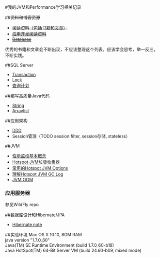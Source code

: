 #我的JVM和Performance学习相关记录

##~~资料和博客资源~~
* ~~[阅读资料（包括书籍和文章）](java_readings.md)~~
* ~~[应用开发阅读资料](readings_of_app_development.md)~~
* ~~[Database](db/database_readings.md)~~

优秀的书籍和文章会不断出现，不应该整理这个列表。应该学会思考，举一反三，不断实践。

##SQL Server
* [Transaction](sql_server_事务.md)
* [Lock](sql_server_锁.md)
* [查询计划](sql_sever查询计划)

##编写高质量Java代码
* [String](better_code_-_string.md)
* [Arraylist](arraylist.md)

##应用架构
* [DDD](ddd_architecture.md)
* Session管理（TODO session filter, session存储, stateless）

##JVM
* [性能监控基本概念](性能监控基础.md)
* [Hotspot JVM垃圾收集器](jvm_collectors.md)
* [常用的Hotspot JVM Options](jvm_options.md)
* [理解Hotspot JVM GC Log](understanding_jvm_gc_log.md)
* [JVM OOM](JVM_OOM_Errors.md)

### 应用服务器

参见WildFly repo
	
##数据库设计和Hibernate/JPA
* [Hibernate note](hibernate_note.md)

##实验环境
Mac OS X 10.10, 8GM RAM <br />
java version "1.7.0_60" <br />
Java(TM) SE Runtime Environment (build 1.7.0_60-b19) <br />
Java HotSpot(TM) 64-Bit Server VM (build 24.60-b09, mixed mode) <br />


